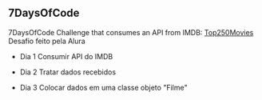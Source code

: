 ## 7DaysOfCode
7DaysOfCode Challenge that consumes an API from IMDB: [Top250Movies](https://imdb-api.com/api#Top250Movies-header)
Desafio feito pela Alura

- Dia 1
  Consumir API do IMDB

- Dia 2
  Tratar dados recebidos

- Dia 3
  Colocar dados em uma classe objeto "Filme"


